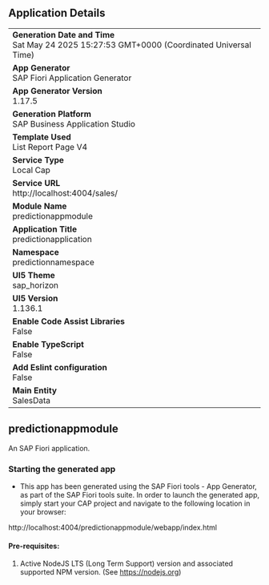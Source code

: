 ## Application Details
|               |
| ------------- |
|**Generation Date and Time**<br>Sat May 24 2025 15:27:53 GMT+0000 (Coordinated Universal Time)|
|**App Generator**<br>SAP Fiori Application Generator|
|**App Generator Version**<br>1.17.5|
|**Generation Platform**<br>SAP Business Application Studio|
|**Template Used**<br>List Report Page V4|
|**Service Type**<br>Local Cap|
|**Service URL**<br>http://localhost:4004/sales/|
|**Module Name**<br>predictionappmodule|
|**Application Title**<br>predictionapplication|
|**Namespace**<br>predictionnamespace|
|**UI5 Theme**<br>sap_horizon|
|**UI5 Version**<br>1.136.1|
|**Enable Code Assist Libraries**<br>False|
|**Enable TypeScript**<br>False|
|**Add Eslint configuration**<br>False|
|**Main Entity**<br>SalesData|

## predictionappmodule

An SAP Fiori application.

### Starting the generated app

-   This app has been generated using the SAP Fiori tools - App Generator, as part of the SAP Fiori tools suite.  In order to launch the generated app, simply start your CAP project and navigate to the following location in your browser:

http://localhost:4004/predictionappmodule/webapp/index.html

#### Pre-requisites:

1. Active NodeJS LTS (Long Term Support) version and associated supported NPM version.  (See https://nodejs.org)


